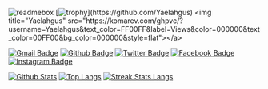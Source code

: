 ![readmebox](https://github.com/yaelahgus/yaelahgus/assets/92226688/a48cff93-e44c-4cc8-900f-33451e3f9b10)
[![trophy](https://github-profile-trophy.vercel.app/?username=Yaelahgus&theme=dracula&rank=-?)](https://github.com/Yaelahgus)
<img title="Yaelahgus" src="https://komarev.com/ghpvc/?username=Yaelahgus&text_color=FF00FF&label=Views&color=000000&text_color=00FF00&bg_color=000000&style=flat"></a>




[![Gmail Badge](https://img.shields.io/badge/-Agusarifudin10@gmail.com-black?style=flat&logo=Gmail&link=mailto:Agusarifudin10@gmail.com)](mailto:Agusarifudin10@gmail.com) 
[![Github Badge](https://img.shields.io/badge/Yaelahgus-black?style=flat&logo=github&link=https://github.com/Yaelahgus)](https://www.github.com/Yaelahgus) 
[![Twitter Badge](https://img.shields.io/badge/-agusarifudin03-black?style=flat&logo=twitter&link=https://twitter.com/agusarifudin03)](https://twitter.com/agusarifudin03) 
[![Facebook Badge](https://img.shields.io/badge/-agus.arifudin.10-black?style=flat&logo=facebook&link=https://facebook.com/agus.arifudin.10)](https://facebook.com/agus.arifudin.10)
[![Instagram Badge](https://img.shields.io/badge/-agus_arifudinnn-black?style=flat&logo=instagram&link=https://instagram.com/agus_arifudinnn)](https://instagram.com/agus_arifudinnn)



[![Github Stats](https://github-readme-stats.vercel.app/api?username=Yaelahgus&show_icons=true&include_all_commits=true&count_private=true&&hide_border=true&bg_color=000000&icon_color=00FF00&title_color=00FF00&text_color=FFFFFF&custom_title=My+Github+Stats)](https://github.com/Yaelahgus)
[![Top Langs](https://github-readme-stats.vercel.app/api/top-langs/?username=Yaelahgus&layout=compact&hide_border=true&langs_count=8&bg_color=000000&icon_color=00FF00&title_color=00FF00&text_color=FFFFFF)](https://github.com/Yaelahgus)
[![Streak Stats Langs](https://github-readme-streak-stats.herokuapp.com?user=Yaelahgus&theme=dark&background=black&ring=lime&fire=purple&dates=white&currStreakNum=lime&sideNums=lime&currStreakLabel=lime&sideLabels=lime&stroke=lime&border=black)]([https://github.com/Al-User12/Al-User12](https://github.com/Yaelahgus))







